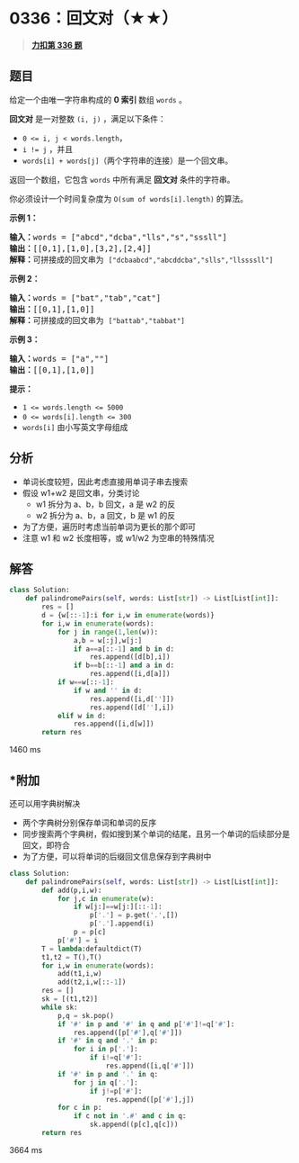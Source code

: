 # 0336：回文对（★★）


> <u>**[力扣第 336 题](https://leetcode.cn/problems/palindrome-pairs/)**</u>

## 题目

<p>给定一个由唯一字符串构成的 <strong>0 索引 </strong>数组 <code>words</code> 。</p>

<p><strong>回文对</strong> 是一对整数 <code>(i, j)</code> ，满足以下条件：</p>

<ul>
<li><code>0 &lt;= i, j &lt; words.length</code>，</li>
<li><code>i != j</code> ，并且</li>
<li><code>words[i] + words[j]</code>（两个字符串的连接）是一个<span data-keyword="palindrome-string">回文串</span>。</li>
</ul>

<p>返回一个数组，它包含 <code>words</code> 中所有满足 <strong>回文对</strong> 条件的字符串。</p>

<p>你必须设计一个时间复杂度为 <code>O(sum of words[i].length)</code> 的算法。</p>



<p><strong>示例 1：</strong></p>

<pre>
<strong>输入：</strong>words = ["abcd","dcba","lls","s","sssll"]
<strong>输出：</strong>[[0,1],[1,0],[3,2],[2,4]]
<strong>解释：</strong>可拼接成的回文串为 <code>["dcbaabcd","abcddcba","slls","llssssll"]</code>
</pre>

<p><strong>示例 2：</strong></p>

<pre>
<strong>输入：</strong>words = ["bat","tab","cat"]
<strong>输出：</strong>[[0,1],[1,0]]
<strong>解释：</strong>可拼接成的回文串为 <code>["battab","tabbat"]</code></pre>

<p><strong>示例 3：</strong></p>

<pre>
<strong>输入：</strong>words = ["a",""]
<strong>输出：</strong>[[0,1],[1,0]]
</pre>


<p><strong>提示：</strong></p>

<ul>
<li><code>1 &lt;= words.length &lt;= 5000</code></li>
<li><code>0 &lt;= words[i].length &lt;= 300</code></li>
<li><code>words[i]</code> 由小写英文字母组成</li>
</ul>


## 分析

- 单词长度较短，因此考虑直接用单词子串去搜索
- 假设 w1+w2 是回文串，分类讨论
	- w1 拆分为 a、b，b 回文，a 是 w2 的反
	- w2 拆分为 a、b，a 回文，b 是 w1 的反
- 为了方便，遍历时考虑当前单词为更长的那个即可
- 注意 w1 和 w2 长度相等，或 w1/w2 为空串的特殊情况
## 解答

```python
class Solution:
    def palindromePairs(self, words: List[str]) -> List[List[int]]:
        res = []
        d = {w[::-1]:i for i,w in enumerate(words)}
        for i,w in enumerate(words):
            for j in range(1,len(w)):
                a,b = w[:j],w[j:]
                if a==a[::-1] and b in d:
                    res.append([d[b],i])
                if b==b[::-1] and a in d:
                    res.append([i,d[a]])
            if w==w[::-1]:
                if w and '' in d:
                    res.append([i,d['']])
                    res.append([d[''],i])
            elif w in d:
                res.append([i,d[w]])
        return res
```
1460 ms

## *附加

还可以用字典树解决
- 两个字典树分别保存单词和单词的反序
- 同步搜索两个字典树，假如搜到某个单词的结尾，且另一个单词的后续部分是回文，即符合
- 为了方便，可以将单词的后缀回文信息保存到字典树中

```python
class Solution:
    def palindromePairs(self, words: List[str]) -> List[List[int]]:
        def add(p,i,w):
            for j,c in enumerate(w):
                if w[j:]==w[j:][::-1]:
                    p['.'] = p.get('.',[])
                    p['.'].append(i)
                p = p[c]
            p['#'] = i
        T = lambda:defaultdict(T)
        t1,t2 = T(),T()
        for i,w in enumerate(words):
            add(t1,i,w)
            add(t2,i,w[::-1])
        res = []
        sk = [(t1,t2)]
        while sk:
            p,q = sk.pop()
            if '#' in p and '#' in q and p['#']!=q['#']:
                res.append([p['#'],q['#']])
            if '#' in q and '.' in p:
                for i in p['.']:
                    if i!=q['#']:
                        res.append([i,q['#']])
            if '#' in p and '.' in q:
                for j in q['.']:
                    if j!=p['#']:
                        res.append([p['#'],j])
            for c in p:
                if c not in '.#' and c in q:
                    sk.append((p[c],q[c]))
        return res
```
3664 ms
